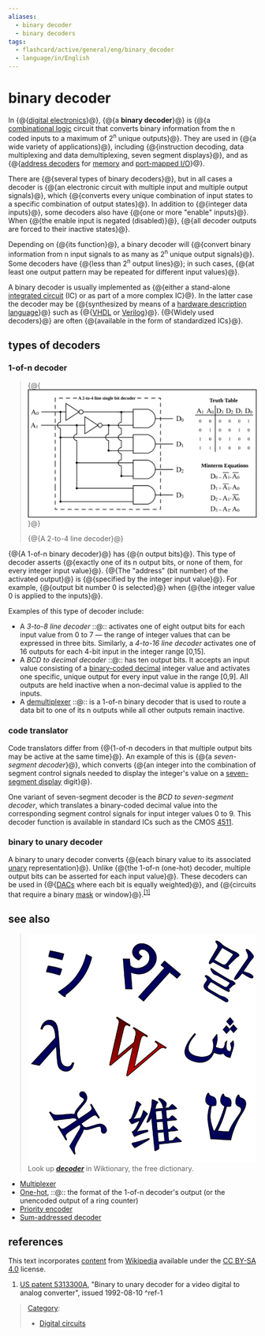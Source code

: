 ```yaml
---
aliases:
  - binary decoder
  - binary decoders
tags:
  - flashcard/active/general/eng/binary_decoder
  - language/in/English
---
```


# binary decoder

<!-- | ![](../../archives/Wikimedia%20Commons/Question%20book-new.svg) | This article __needs additional citations for [verification](https://en.wikipedia.org/wiki/Wikipedia:Verifiability)__. Please help [improve this article](https://en.wikipedia.org/wiki/Special:EditPage/Binary%20decoder) by [adding citations to reliable sources](https://en.wikipedia.org/wiki/Help:Referencing%20for%20beginners). Unsourced material may be challenged and removed._Find sources:_ ["Binary decoder"](https://www.google.com/search?as_eq=wikipedia&q=%22Binary+decoder%22) – [news](https://www.google.com/search?tbm=nws&q=%22Binary+decoder%22+-wikipedia&tbs=ar:1) __·__ [newspapers](https://www.google.com/search?&q=%22Binary+decoder%22&tbs=bkt:s&tbm=bks) __·__ [books](https://www.google.com/search?tbs=bks:1&q=%22Binary+decoder%22+-wikipedia) __·__ [scholar](https://scholar.google.com/scholar?q=%22Binary+decoder%22) __·__ [JSTOR](https://www.jstor.org/action/doBasicSearch?Query=%22Binary+decoder%22&acc=on&wc=on) _\(May 2009\)__\([Learn how and when to remove this message](https://en.wikipedia.org/wiki/Help:Maintenance%20template%20removal)\)_ | -->

In {@{[digital electronics](digital%20electronics.md)}@}, {@{a __binary decoder__}@} is {@{a [combinational logic](combinational%20logic.md) circuit that converts binary information from the n coded inputs to a maximum of 2<sup>n</sup> unique outputs}@}. They are used in {@{a wide variety of applications}@}, including {@{instruction decoding, data multiplexing and data demultiplexing, seven segment displays}@}, and as {@{[address decoders](address%20decoder.md) for [memory](memory.md) and [port-mapped I/O](port-mapped%20I_O.md)}@}.

There are {@{several types of binary decoders}@}, but in all cases a decoder is {@{an electronic circuit with multiple input and multiple output signals}@}, which {@{converts every unique combination of input states to a specific combination of output states}@}. In addition to {@{integer data inputs}@}, some decoders also have {@{one or more "enable" inputs}@}. When {@{the enable input is negated \(disabled\)}@}, {@{all decoder outputs are forced to their inactive states}@}.

Depending on {@{its function}@}, a binary decoder will {@{convert binary information from n input signals to as many as 2<sup>n</sup> unique output signals}@}. Some decoders have {@{less than 2<sup>n</sup> output lines}@}; in such cases, {@{at least one output pattern may be repeated for different input values}@}.

A binary decoder is usually implemented as {@{either a stand-alone [integrated circuit](integrated%20circuit.md) \(IC\) or as part of a more complex IC}@}. In the latter case the decoder may be {@{synthesized by means of a [hardware description language](hardware%20description%20language.md)}@} such as {@{[VHDL](VHDL.md) or [Verilog](Verilog.md)}@}. {@{Widely used decoders}@} are often {@{available in the form of standardized ICs}@}.

## types of decoders

### 1-of-n decoder

> {@{![A 2-to-4 line decoder](../../archives/Wikimedia%20Commons/Decoder%20Example.svg)}@}
>
> {@{A 2-to-4 line decoder}@}

{@{A 1-of-n binary decoder}@} has {@{n output bits}@}. This type of decoder asserts {@{exactly one of its n output bits, or none of them, for every integer input value}@}. {@{The "address" \(bit number\) of the activated output}@} is {@{specified by the integer input value}@}. For example, {@{output bit number 0 is selected}@} when {@{the integer value 0 is applied to the inputs}@}.

Examples of this type of decoder include:

- A _3-to-8 line decoder_ ::@:: activates one of eight output bits for each input value from 0 to 7 — the range of integer values that can be expressed in three bits. Similarly, a _4-to-16 line decoder_ activates one of 16 outputs for each 4-bit input in the integer range \[0,15\].
- A _BCD to decimal decoder_ ::@:: has ten output bits. It accepts an input value consisting of a [binary-coded decimal](binary-coded%20decimal.md) integer value and activates one specific, unique output for every input value in the range \[0,9\]. All outputs are held inactive when a non-decimal value is applied to the inputs.
- A [demultiplexer](demultiplexer.md#digital%20demultiplexers) ::@:: is a 1-of-n binary decoder that is used to route a data bit to one of its n outputs while all other outputs remain inactive.

### code translator

Code translators differ from {@{1-of-n decoders in that multiple output bits may be active at the same time}@}. An example of this is {@{a _seven-segment decoder_}@}, which converts {@{an integer into the combination of segment control signals needed to display the integer's value on a [seven-segment display](seven-segment%20display.md) digit}@}.

One variant of seven-segment decoder is the _BCD to seven-segment decoder_, which translates a binary-coded decimal value into the corresponding segment control signals for input integer values 0 to 9. This decoder function is available in standard ICs such as the CMOS [4511](4511.md#4511%20BCD%20to%20seven-segment%20decoder).

### binary to unary decoder

A binary to unary decoder converts {@{each binary value to its associated [unary](unary%20coding.md) representation}@}. Unlike {@{the 1-of-n \(one-hot\) decoder, multiple output bits can be asserted for each input value}@}. These decoders can be used in {@{[DACs](digital-to-analog%20converter.md) where each bit is equally weighted}@}, and {@{circuits that require a binary [mask](mask%20(computing).md) or window}@}.<sup>[\[1\]](#^ref-1)</sup>

## see also

>![Wiktionary logo](../../archives/Wikimedia%20Commons/Wiktionary-logo-en-v2.svg) Look up ___[decoder](https://en.wiktionary.org/wiki/decoder)___ in Wiktionary, the free dictionary.

- [Multiplexer](multiplexer.md)
- [One-hot](one-hot.md), ::@:: the format of the 1-of-n decoder's output \(or the unencoded output of a ring counter\)
- [Priority encoder](priority%20encoder.md)
- [Sum-addressed decoder](sum-addressed%20decoder.md)

## references

This text incorporates [content](https://en.wikipedia.org/wiki/binary_decoder) from [Wikipedia](Wikipedia.md) available under the [CC BY-SA 4.0](https://creativecommons.org/licenses/by-sa/4.0/) license.

1. [US patent 5313300A](https://patents.google.com/patent/US5313300A/en), "Binary to unary decoder for a video digital to analog converter", issued 1992-08-10 <a id="^ref-1"></a>^ref-1

> [Category](https://en.wikipedia.org/wiki/Help:Category):
>
> - [Digital circuits](https://en.wikipedia.org/wiki/Category:Digital%20circuits)
